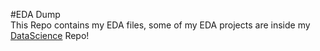 #EDA Dump<br>
This Repo contains my EDA files, some of my EDA projects are inside my [DataScience](https://github.com/sinanshamsudheen/AiML/tree/main/DataScience) Repo!
